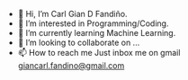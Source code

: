 - 👋 Hi, I’m Carl Gian D Fandiño.
- 👀 I’m interested in Programming/Coding.
- 🌱 I’m currently learning Machine Learning.
- 💞️ I’m looking to collaborate on ...
- 📫 How to reach me Just inbox me on gmail giancarl.fandino@gmail.com

<!---
carlFandino/carlFandino is a ✨ special ✨ repository because its `README.md` (this file) appears on your GitHub profile.
You can click the Preview link to take a look at your changes.
--->
